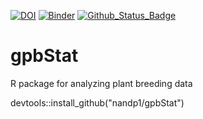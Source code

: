 [![DOI](https://zenodo.org/badge/DOI/10.5281/zenodo.4070606.svg)](https://doi.org/10.5281/zenodo.4070606) 
[![Binder](https://mybinder.org/badge_logo.svg)](https://mybinder.org/v2/gh/nandp1/gpbStat/master)
[![Github_Status_Badge](https://img.shields.io/badge/Github-0.1--2-blue.svg)](https://github.com/nadpat1/gpbStat)
# gpbStat
R package for analyzing plant breeding data

devtools::install_github("nandp1/gpbStat")

